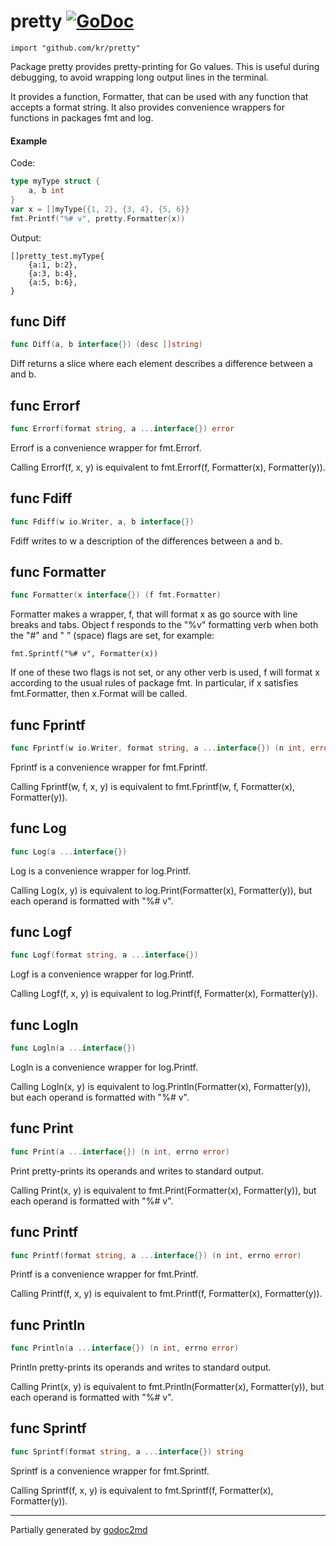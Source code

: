 
# pretty  [![GoDoc](https://godoc.org/github.com/kr/pretty?status.svg)](https://godoc.org/github.com/kr/pretty)
    import "github.com/kr/pretty"

Package pretty provides pretty-printing for Go values. This is
useful during debugging, to avoid wrapping long output lines in
the terminal.

It provides a function, Formatter, that can be used with any
function that accepts a format string. It also provides
convenience wrappers for functions in packages fmt and log.


#### Example
Code:
```Go
type myType struct {
    a, b int
}
var x = []myType{{1, 2}, {3, 4}, {5, 6}}
fmt.Printf("%# v", pretty.Formatter(x))
```
Output:
```
[]pretty_test.myType{
    {a:1, b:2},
    {a:3, b:4},
    {a:5, b:6},
}
```


## func Diff
``` go
func Diff(a, b interface{}) (desc []string)
```
Diff returns a slice where each element describes
a difference between a and b.


## func Errorf
``` go
func Errorf(format string, a ...interface{}) error
```
Errorf is a convenience wrapper for fmt.Errorf.

Calling Errorf(f, x, y) is equivalent to
fmt.Errorf(f, Formatter(x), Formatter(y)).


## func Fdiff
``` go
func Fdiff(w io.Writer, a, b interface{})
```
Fdiff writes to w a description of the differences between a and b.


## func Formatter
``` go
func Formatter(x interface{}) (f fmt.Formatter)
```
Formatter makes a wrapper, f, that will format x as go source with line
breaks and tabs. Object f responds to the "%v" formatting verb when both the
"#" and " " (space) flags are set, for example:


	fmt.Sprintf("%# v", Formatter(x))

If one of these two flags is not set, or any other verb is used, f will
format x according to the usual rules of package fmt.
In particular, if x satisfies fmt.Formatter, then x.Format will be called.


## func Fprintf
``` go
func Fprintf(w io.Writer, format string, a ...interface{}) (n int, error error)
```
Fprintf is a convenience wrapper for fmt.Fprintf.

Calling Fprintf(w, f, x, y) is equivalent to
fmt.Fprintf(w, f, Formatter(x), Formatter(y)).


## func Log
``` go
func Log(a ...interface{})
```
Log is a convenience wrapper for log.Printf.

Calling Log(x, y) is equivalent to
log.Print(Formatter(x), Formatter(y)), but each operand is
formatted with "%# v".


## func Logf
``` go
func Logf(format string, a ...interface{})
```
Logf is a convenience wrapper for log.Printf.

Calling Logf(f, x, y) is equivalent to
log.Printf(f, Formatter(x), Formatter(y)).


## func Logln
``` go
func Logln(a ...interface{})
```
Logln is a convenience wrapper for log.Printf.

Calling Logln(x, y) is equivalent to
log.Println(Formatter(x), Formatter(y)), but each operand is
formatted with "%# v".


## func Print
``` go
func Print(a ...interface{}) (n int, errno error)
```
Print pretty-prints its operands and writes to standard output.

Calling Print(x, y) is equivalent to
fmt.Print(Formatter(x), Formatter(y)), but each operand is
formatted with "%# v".


## func Printf
``` go
func Printf(format string, a ...interface{}) (n int, errno error)
```
Printf is a convenience wrapper for fmt.Printf.

Calling Printf(f, x, y) is equivalent to
fmt.Printf(f, Formatter(x), Formatter(y)).


## func Println
``` go
func Println(a ...interface{}) (n int, errno error)
```
Println pretty-prints its operands and writes to standard output.

Calling Print(x, y) is equivalent to
fmt.Println(Formatter(x), Formatter(y)), but each operand is
formatted with "%# v".


## func Sprintf
``` go
func Sprintf(format string, a ...interface{}) string
```
Sprintf is a convenience wrapper for fmt.Sprintf.

Calling Sprintf(f, x, y) is equivalent to
fmt.Sprintf(f, Formatter(x), Formatter(y)).



- - -
Partially generated by [godoc2md](http://godoc.org/github.com/davecheney/godoc2md)
